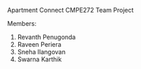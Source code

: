 Apartment Connect
CMPE272 Team Project

Members:
1. Revanth Penugonda
2. Raveen Periera
3. Sneha Ilangovan
4. Swarna Karthik
